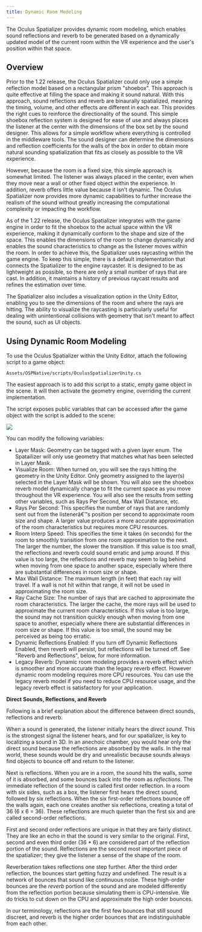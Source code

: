 ```yaml
---
title: Dynamic Room Modeling
---
```


The Oculus Spatializer provides dynamic room modeling, which enables sound reflections and reverb to be generated based on a dynamically updated model of the current room within the VR experience and the user's position within that space.

## Overview

Prior to the 1.22 release, the Oculus Spatializer could only use a simple reflection model based on a rectangular prism "shoebox". This approach is quite effective at filling the space and making it sound natural. With this approach, sound reflections and reverb are binaurally spatialized, meaning the timing, volume, and other effects are different in each ear. This provides the right cues to reinforce the directionality of the sound. This simple shoebox reflection system is designed for ease of use and always places the listener at the center with the dimensions of the box set by the sound designer. This allows for a simple workflow where everything is controlled in the middleware tools. The sound designer can determine the dimensions and reflection coefficients for the walls of the box in order to obtain more natural sounding spatialization that fits as closely as possible to the VR experience.

However, because the room is a fixed size, this simple approach is somewhat limited. The listener was always placed in the center, even when they move near a wall or other fixed object within the experience. In addition, reverb offers little value because it isn’t dynamic. The Oculus Spatializer now provides more dynamic capabilities to further increase the realism of the sound without greatly increasing the computational complexity or impacting the workflow. 

As of the 1.22 release, the Oculus Spatializer integrates with the game engine in order to fit the shoebox to the actual space within the VR experience, making it dynamically conform to the shape and size of the space. This enables the dimensions of the room to change dynamically and enables the sound characteristics to change as the listener moves within the room. In order to achieve this, the Spatializer uses raycasting within the game engine. To keep this simple, there is a default implementation that connects the Spatializer to the engine raycaster. It is designed to be as lightweight as possible, so there are only a small number of rays that are cast. In addition, it maintains a history of previous raycast results and refines the estimation over time.

The Spatializer also includes a visualization option in the Unity Editor, enabling you to see the dimensions of the room and where the rays are hitting. The ability to visualize the raycasting is particularly useful for dealing with unintentional collisions with geometry that isn't meant to affect the sound, such as UI objects. 

## Using Dynamic Room Modeling

To use the Oculus Spatializer within the Unity Editor, attach the following script to a game object:

`Assets/OSPNative/scripts/OculusSpatializerUnity.cs`

The easiest approach is to add this script to a static, empty game object in the scene. It will then activate the geometry engine, overriding the current implementation.

The script exposes public variables that can be accessed after the game object with the script is added to the scene:

![](/images/documentationaudiosdklatestconceptsospnative-unity-dynroom-0.png)

You can modify the following variables:

* Layer Mask: Geometry can be tagged with a given layer enum. The Spatailizer will only use geometry that matches what has been selected in Layer Mask.
* Visualize Room: When turned on, you will see the rays hitting the geometry in the Unity Editor. Only geometry assigned to the layer(s) selected in the Layer Mask will be shown. You will also see the shoebox reverb model dynamically change to fit the current space as you move throughout the VR experience. You will also see the results from setting other variables, such as Rays Per Second, Max Wall Distance, etc.
* Rays Per Second: This specifies the number of rays that are randomly sent out from the listenerâ€™s position per second to approximate room size and shape. A larger value produces a more accurate approximation of the room characteristics but requires more CPU resources.
* Room Interp Speed: This specifies the time it takes (in seconds) for the room to smoothly transition from one room approximation to the next. The larger the number, the slower the transition. If this value is too small, the reflections and reverb could sound erratic and jump around. If this value is too large, the reflections and reverb may seem to lag behind when moving from one space to another space, especially where there are substantial differences in room size or shape.
* Max Wall Distance: The maximum length (in feet) that each ray will travel. If a wall is not hit within that range, it will not be used in approximating the room size.
* Ray Cache Size: The number of rays that are cached to approximate the room characteristics. The larger the cache, the more rays will be used to approximate the current room characteristics. If this value is too large, the sound may not transition quickly enough when moving from one space to another, especially where there are substantial differences in room size or shape. If this value is too small, the sound may be perceived as being too erratic.
* Dynamic Reflections Enabled: If you turn off Dynamic Reflections Enabled, then reverb will persist, but reflections will be turned off. See "Reverb and Reflections", below, for more information.
* Legacy Reverb: Dynamic room modeling provides a reverb effect which is smoother and more accurate than the legacy reverb effect. However dynamic room modeling requires more CPU resources. You can use the legacy reverb model if you need to reduce CPU resource usage, and the legacy reverb effect is satisfactory for your application.


**Direct Sounds, Reflections, and Reverb**

Following is a brief explanation about the difference between direct sounds, reflections and reverb.

When a sound is generated, the listener initially hears the *direct sound*. This is the strongest signal the listener hears, and for our spatializer, is key to localizing a sound in 3D. In an anechoic chamber, you would hear only the direct sound because the reflections are absorbed by the walls. In the real world, these sounds would be dry and unrealistic because sounds always find objects to bounce off and return to the listener. 

Next is reflections. When you are in a room, the sound hits the walls, some of it is absorbed, and some bounces back into the room as *reflections*. The immediate reflection of the sound is called first order reflection. In a room with six sides, such as a box, the listener first hears the direct sound, followed by six reflections. When the six first-order reflections bounce off the walls again, each one creates another six reflections, creating a total of 36 (6 x 6 = 36). These reflections are much quieter than the first six and are called second-order reflections.

First and second order reflections are unique in that they are fairly distinct. They are like an echo in that the sound is very similar to the original. First, second and even third order (36 * 6) are considered part of the reflection portion of the sound. Reflections are the second most important piece of the spatializer; they give the listener a sense of the shape of the room. 

Reverberation takes reflections one step further. After the third order reflection, the bounces start getting fuzzy and undefined. The result is a network of bounces that sound like continuous noise. These high-order bounces are the *reverb* portion of the sound and are modeled differently from the reflection portion because simulating them is CPU-intensive. We do tricks to cut down on the CPU and approximate the high order bounces. 

In our terminology, reflections are the first few bounces that still sound discreet, and reverb is the higher order bounces that are indistinguishable from each other. 
